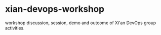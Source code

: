 # xian-devops-workshop
workshop discussion, session, demo and outcome of Xi'an DevOps group activities.
